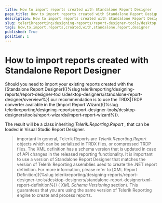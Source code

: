 ```yaml
---
title: How to import reports created with Standalone Report Designer
page_title: How to import reports created with Standalone Report Designer | for Telerik Reporting Documentation
description: How to import reports created with Standalone Report Designer
slug: telerikreporting/designing-reports/report-designer-tools/desktop-designers/visual-studio-report-designer/how-to-import-reports-created-with-standalone-report-designer
tags: how,to,import,reports,created,with,standalone,report,designer
published: True
position: 1
---
```


# How to import reports created with Standalone Report Designer



Should you need to import your existing reports created with the [Standalone Report Designer]({%slug telerikreporting/designing-reports/report-designer-tools/desktop-designers/standalone-report-designer/overview%})         our recommendation is to use the TRDX|TRDP converter available in the [Import Report Wizard]({%slug telerikreporting/designing-reports/report-designer-tools/desktop-designers/tools/report-wizards/import-report-wizard%}).       

The result will be a class inheriting *Telerik.Reporting.Report* , that can be loaded in Visual Studio Report Designer.       

>important In general, Telerik Reports are  *Telerik.Reporting.Report*  objects which can be serialized in TRDX files, or compressed TRDP files.           The XML definition has a schema version that is updated in case of API changes in the released reporting functionality.           It is important to use a version of Standalone Report Designer that matches the version of Telerik Reporting assemblies used to create the .NET report definition.           For more information, please refer to [XML Report Definition]({%slug telerikreporting/designing-reports/report-designer-tools/desktop-designers/standalone-report-designer/xml-report-definition%}) ( *XML Schema Versioning*  section).           This guarantees that you are using the same version of Telerik Reporting engine to create and process reports.         

